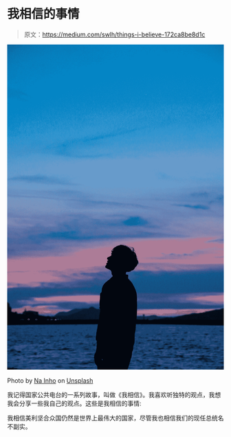# 我相信的事情

> 原文：<https://medium.com/swlh/things-i-believe-172ca8be8d1c>

![](img/e8a2c785d9b3bee23f99ef1b16269ad9.png)

Photo by [Na Inho](https://unsplash.com/@innona?utm_source=medium&utm_medium=referral) on [Unsplash](https://unsplash.com?utm_source=medium&utm_medium=referral)

我记得国家公共电台的一系列故事，叫做《我相信》。我喜欢听独特的观点，我想我会分享一些我自己的观点。这些是我相信的事情:

我相信美利坚合众国仍然是世界上最伟大的国家，尽管我也相信我们的现任总统名不副实。